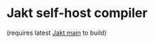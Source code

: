 # Jakt self-host compiler
(requires latest [Jakt main](https://github.com/SerenityOS/jakt) to build)

